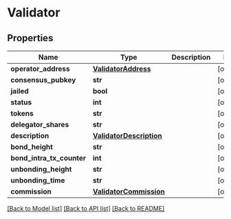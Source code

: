 # Validator

## Properties
Name | Type | Description | Notes
------------ | ------------- | ------------- | -------------
**operator_address** | [**ValidatorAddress**](ValidatorAddress.md) |  | [optional] 
**consensus_pubkey** | **str** |  | [optional] 
**jailed** | **bool** |  | [optional] 
**status** | **int** |  | [optional] 
**tokens** | **str** |  | [optional] 
**delegator_shares** | **str** |  | [optional] 
**description** | [**ValidatorDescription**](ValidatorDescription.md) |  | [optional] 
**bond_height** | **str** |  | [optional] 
**bond_intra_tx_counter** | **int** |  | [optional] 
**unbonding_height** | **str** |  | [optional] 
**unbonding_time** | **str** |  | [optional] 
**commission** | [**ValidatorCommission**](ValidatorCommission.md) |  | [optional] 

[[Back to Model list]](../README.md#documentation-for-models) [[Back to API list]](../README.md#documentation-for-api-endpoints) [[Back to README]](../README.md)


